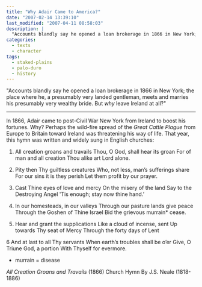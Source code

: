 ```yaml
---
title: "Why Adair Came to America?"
date: "2007-02-14 13:39:10"
last_modified: "2007-04-11 08:58:03"
description: |
  "Accounts blandly say he opened a loan brokerage in 1866 in New York; the place where he, a presumably very landed gentleman, meets and marries his presumably very wealthy bride. But _why_ leave Ireland at all?"
categories:
  - texts
  - character
tags:
  - staked-plains
  - palo-duro
  - history  
---
```


"Accounts blandly say he opened a loan brokerage in 1866 in New York; the place where he, a presumably very landed gentleman, meets and marries his presumably very wealthy bride. But _why_ leave Ireland at all?"
***

In 1866, Adair came to post-Civil War New York from Ireland to boost his fortunes. Why? Perhaps the wild-fire spread of the _Great Cattle Plague_ from Europe to Britain toward Ireland was threatening his way of life. That year, this hymn was written and widely sung in English churches:

1. All creation groans and travails
Thou, O God, shall hear its groan
For of man and all creation
Thou alike art Lord alone.

2. Pity then Thy guiltless creatures
Who, not less, man’s sufferings share
For our sins it is they perish
Let them profit by our prayer.

3. Cast Thine eyes of love and mercy
On the misery of the land
Say to the Destroying Angel
'Tis enough; stay now thine hand.’

4. In our homesteads, in our valleys
Through our pasture lands give peace
Through the Goshen of Thine Israel
Bid the grievous murrain* cease.

5. Hear and grant the supplications
Like a cloud of incense, sent
Up towards Thy seat of Mercy
Through the forty days of Lent

6 And at last to all Thy servants
When earth’s troubles shall be o’er
Give, O Triune God, a portion
With Thyself for evermore.

* murrain = disease

_All Creation Groans and Travails_ (1866)
Church Hymn
By J.S. Neale (1818-1886)
